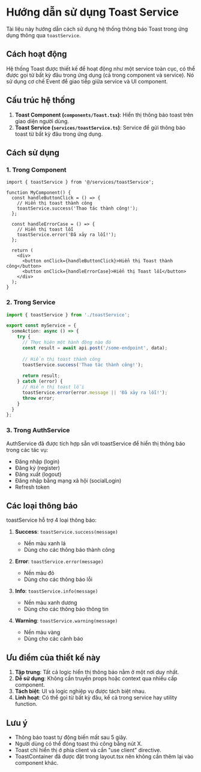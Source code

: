 # Hướng dẫn sử dụng Toast Service

Tài liệu này hướng dẫn cách sử dụng hệ thống thông báo Toast trong ứng dụng thông qua `toastService`.

## Cách hoạt động

Hệ thống Toast được thiết kế để hoạt động như một service toàn cục, có thể được gọi từ bất kỳ đâu trong ứng dụng (cả trong component và service). Nó sử dụng cơ chế Event để giao tiếp giữa service và UI component.

## Cấu trúc hệ thống

1. **Toast Component (`components/Toast.tsx`)**: Hiển thị thông báo toast trên giao diện người dùng.
2. **Toast Service (`services/toastService.ts`)**: Service để gửi thông báo toast từ bất kỳ đâu trong ứng dụng.

## Cách sử dụng

### 1. Trong Component

```tsx
import { toastService } from '@/services/toastService';

function MyComponent() {
  const handleButtonClick = () => {
    // Hiển thị toast thành công
    toastService.success('Thao tác thành công!');
  };
  
  const handleErrorCase = () => {
    // Hiển thị toast lỗi
    toastService.error('Đã xảy ra lỗi!');
  };
  
  return (
    <div>
      <button onClick={handleButtonClick}>Hiển thị Toast thành công</button>
      <button onClick={handleErrorCase}>Hiển thị Toast lỗi</button>
    </div>
  );
}
```

### 2. Trong Service

```ts
import { toastService } from './toastService';

export const myService = {
  someAction: async () => {
    try {
      // Thực hiện một hành động nào đó
      const result = await api.post('/some-endpoint', data);
      
      // Hiển thị toast thành công
      toastService.success('Thao tác thành công!');
      
      return result;
    } catch (error) {
      // Hiển thị toast lỗi
      toastService.error(error.message || 'Đã xảy ra lỗi!');
      throw error;
    }
  }
};
```

### 3. Trong AuthService

AuthService đã được tích hợp sẵn với toastService để hiển thị thông báo trong các tác vụ:

- Đăng nhập (login)
- Đăng ký (register)
- Đăng xuất (logout)
- Đăng nhập bằng mạng xã hội (socialLogin)
- Refresh token

## Các loại thông báo

toastService hỗ trợ 4 loại thông báo:

1. **Success**: `toastService.success(message)`
   - Nền màu xanh lá
   - Dùng cho các thông báo thành công

2. **Error**: `toastService.error(message)`
   - Nền màu đỏ
   - Dùng cho các thông báo lỗi

3. **Info**: `toastService.info(message)`
   - Nền màu xanh dương
   - Dùng cho các thông báo thông tin

4. **Warning**: `toastService.warning(message)`
   - Nền màu vàng
   - Dùng cho các cảnh báo

## Ưu điểm của thiết kế này

1. **Tập trung**: Tất cả logic hiển thị thông báo nằm ở một nơi duy nhất.
2. **Dễ sử dụng**: Không cần truyền props hoặc context qua nhiều cấp component.
3. **Tách biệt**: UI và logic nghiệp vụ được tách biệt nhau.
4. **Linh hoạt**: Có thể gọi từ bất kỳ đâu, kể cả trong service hay utility function.

## Lưu ý

- Thông báo toast tự động biến mất sau 5 giây.
- Người dùng có thể đóng toast thủ công bằng nút X.
- Toast chỉ hiển thị ở phía client và cần "use client" directive.
- ToastContainer đã được đặt trong layout.tsx nên không cần thêm lại vào component khác. 